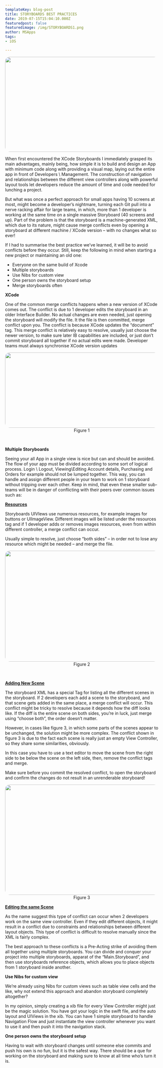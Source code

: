 ```yaml
---
templateKey: blog-post
title: STORYBOARDS BEST PRACTICES
date: 2019-07-15T15:04:10.000Z
featuredpost: false
featuredimage: /img/STORYBOARDS1.png
author: MSApps
tags: 
- iOS

---
```

<style>
img{
  border-radius: 15px;
}
</style>

<!-- ![](/img/6407041.png) -->
<p align="center">
  <img width="1452" height="312" src="../../img/STORYBOARDS1.png">
</p>

When first encountered the XCode Storyboards I immediately grasped its main advantages, mainly being, how simple it is to build and design an App with minimum code along with providing a visual map, laying out the entire app in front of Developers \ Management. The construction of navigation and relationships between the different view controllers along with powerful layout tools let developers reduce the amount of time and code needed for lunching a project.

But what was once a perfect approach for small apps having 10 screens at most, might become a developer’s nightmare, turning each Git pull into a nerve racking affair for large teams, in which, more than 1 developer is working at the same time on a single massive Storyboard (40 screens and up). Part of the problem is that the storyboard is a machine-generated XML, which due to its nature, might cause merge conflicts even by opening a storyboard at different machine / XCode version – with no changes what so ever!

If I had to summarise the best practice we’ve learned, it will be to avoid conflicts before they occur. Still, keep the following in mind when starting a new project or maintaining an old one:

- Everyone on the same build of Xcode
- Multiple storyboards
- Use Nibs for custom view
- One person owns the storyboard setup
- Merge storyboards often

**XCode**

One of the common merge conflicts happens when a new version of XCode comes out. The conflict is due to 1 developer edits the storyboard in an older Interface Builder. No actual changes are even needed, just opening the storyboard will modify the file. It the file is then committed, merge conflict upon you. The conflict is because XCode updates the “document” tag. This merge conflict is relatively easy to resolve, usually just choose the newer version, to make sure later IB capabilities are included, or just don’t commit storyboard all together if no actual edits were made. Developer teams must always synchronise XCode version updates

<p align="center">
  <img width="1452" height="247" src="../../img/STORYBOARDS2.png">
  Figure 1
</p><br/>

**Multiple Storyboards**

Seeing your all App in a single view is nice but can and should be avoided. The flow of your app must be divided according to some sort of logical process. Login \ Logout, Viewing\Editing Account details, Purchasing and Orders for example should not be lumped together. This way, you can handle and assign different people in your team to work on 1 storyboard without tripping over each other. Keep in mind, that even these smaller sub-teams will be in danger of conflicting with their peers over common issues such as:

**<u>Resources</u>**

Storyboards UIVIews use numerous resources, for example images for buttons or UIImageView. Different images will be listed under the resources tag and if 1 developer adds or removes images resources, even from within different controller, a merge conflict can occur.

Usually simple to resolve, just choose “both sides” – in order not to lose any resource which might be needed – and merge the file.

<p align="center">
  <img width="1452" height="364" src="../../img/STORYBOARDS3.png">
  Figure 2
</p><br/>

**<u>Adding New Scene</u>**

The storyboard XML has a special Tag for listing all the different scenes in the storyboard. If 2 developers each add a scene to the storyboard, and that scene gets added in the same place, a merge conflict will occur. This conflict might be tricky to resolve because it depends how the diff looks like. If the diff is the entire scene on both sides, you’re in luck, just merge using “choose both”, the order doesn’t matter.

However, in cases like figure 3, in which some parts of the scenes appear to be unchanged, the solution might be more complex. The conflict shown in figure 3 is due to the fact each scene is really just an empty View Controller, so they share some similarities, obviously.

In this case you have to use a text editor to move the scene from the right side to be below the scene on the left side, then, remove the conflict tags and merge.

Make sure before you commit the resolved conflict, to open the storyboard and confirm the changes do not result in an unrenderable storyboard!

<p align="center">
  <img width="1452" height="362" src="../../img/STORYBOARDS4.png">
  Figure 3
</p>

**<u>Editing the same Scene</u>**

As the name suggest this type of conflict can occur when 2 developers work on the same view controller. Even if they edit different objects, it might result in a conflict due to constraints and relationships between different layout objects. This type of conflict is difficult to resolve manually since the XML is fairly complex.

The best approach to these conflicts is a Pre-Acting strike of avoiding them all together using multiple storyboards. You can divide and conquer your project into multiple storyboards, apparat of the “Main.Storyboard”, and then use storyboards reference objects, which allows you to place objects from 1 storyboard inside another.

**Use Nibs for custom view**

We’re already using Nibs for custom views such as table view cells and the like, why not extend this approach and abandon storyboard completely altogether?

In my opinion, simply creating a xib file for every View Controller might just be the magic solution. You have got your logic in the swift file, and the auto layout and UIViews in the xib. You can have 1 simple storyboard to handle Navigation Flow and just instantiate the view controller whenever you want to use it and then push it into the navigation stack.

**One person owns the storyboard setup**

Having to wait with storyboard changes until someone else commits and push his own is no fun, but it is the safest way. There should be a que for working on the storyboard and making sure to know at all time who’s turn it is.
